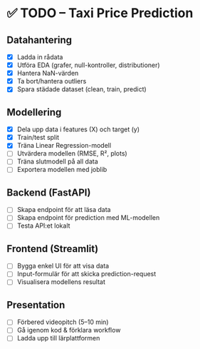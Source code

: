 # ✅ TODO – Taxi Price Prediction

## Datahantering
- [x] Ladda in rådata
- [x] Utföra EDA (grafer, null-kontroller, distributioner)
- [x] Hantera NaN-värden
- [x] Ta bort/hantera outliers
- [x] Spara städade dataset (clean, train, predict)

## Modellering
- [x] Dela upp data i features (X) och target (y)
- [x] Train/test split
- [x] Träna Linear Regression-modell
- [ ] Utvärdera modellen (RMSE, R², plots)
- [ ] Träna slutmodell på all data
- [ ] Exportera modellen med joblib

## Backend (FastAPI)
- [ ] Skapa endpoint för att läsa data
- [ ] Skapa endpoint för prediction med ML-modellen
- [ ] Testa API:et lokalt

## Frontend (Streamlit)
- [ ] Bygga enkel UI för att visa data
- [ ] Input-formulär för att skicka prediction-request
- [ ] Visualisera modellens resultat

## Presentation
- [ ] Förbered videopitch (5–10 min)
- [ ] Gå igenom kod & förklara workflow
- [ ] Ladda upp till lärplattformen
